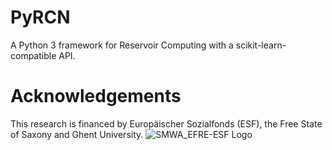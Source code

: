# PyRCN
A Python 3 framework for Reservoir Computing with a scikit-learn-compatible API.


# Acknowledgements
This research is financed by Europäischer Sozialfonds (ESF), the Free State of Saxony and Ghent University.
![SMWA_EFRE-ESF Logo](https://github.com/TUD-STKS/PyRCN/images/SMWA_EFRE-ESF_Sachsen_Logokombi_quer_03.jpg)
